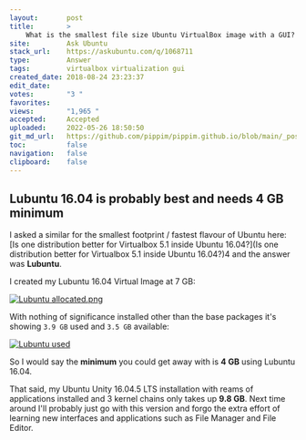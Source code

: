 ```yaml
---
layout:       post
title:        >
    What is the smallest file size Ubuntu VirtualBox image with a GUI?
site:         Ask Ubuntu
stack_url:    https://askubuntu.com/q/1068711
type:         Answer
tags:         virtualbox virtualization gui
created_date: 2018-08-24 23:23:37
edit_date:    
votes:        "3 "
favorites:    
views:        "1,965 "
accepted:     Accepted
uploaded:     2022-05-26 18:50:50
git_md_url:   https://github.com/pippim/pippim.github.io/blob/main/_posts/2018/2018-08-24-What-is-the-smallest-file-size-Ubuntu-VirtualBox-image-with-a-GUI_.md
toc:          false
navigation:   false
clipboard:    false
---
```


## Lubuntu 16.04 is probably best and needs 4 GB minimum

I asked a similar for the smallest footprint / fastest flavour of Ubuntu here: [Is one distribution better for Virtualbox 5.1 inside Ubuntu 16.04?](Is one distribution better for Virtualbox 5.1 inside Ubuntu 16.04?)4 and the answer was **Lubuntu**.

I created my Lubuntu 16.04 Virtual Image at 7 GB:

[![Lubuntu allocated.png][1]][1]

With nothing of significance installed other than the base packages it's showing `3.9 GB` used and `3.5 GB` available:

[![Lubuntu used][2]][2]

So I would say the **minimum** you could get away with is **4 GB** using Lubuntu 16.04.

That said, my Ubuntu Unity 16.04.5 LTS installation with reams of applications installed and 3 kernel chains only takes up **9.8 GB**. Next time around I'll probably just go with this version and forgo the extra effort of learning new interfaces and applications such as File Manager and File Editor.

  [1]: https://i.stack.imgur.com/nyyPw.png
  [2]: https://i.stack.imgur.com/LDmGt.png
